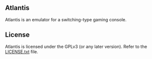 <!--
SPDX-FileCopyrightText: 2018 Atlantis Emulator Project
SPDX-License-Identifier: GPL-2.0-or-later
-->

## Atlantis

Atlantis is an emulator for a switching-type gaming console.

## License

Atlantis is licensed under the GPLv3 (or any later version). Refer to the [LICENSE.txt](https://github.com/dotexe1337/atlantis-emu/blob/master/LICENSE.txt) file.
